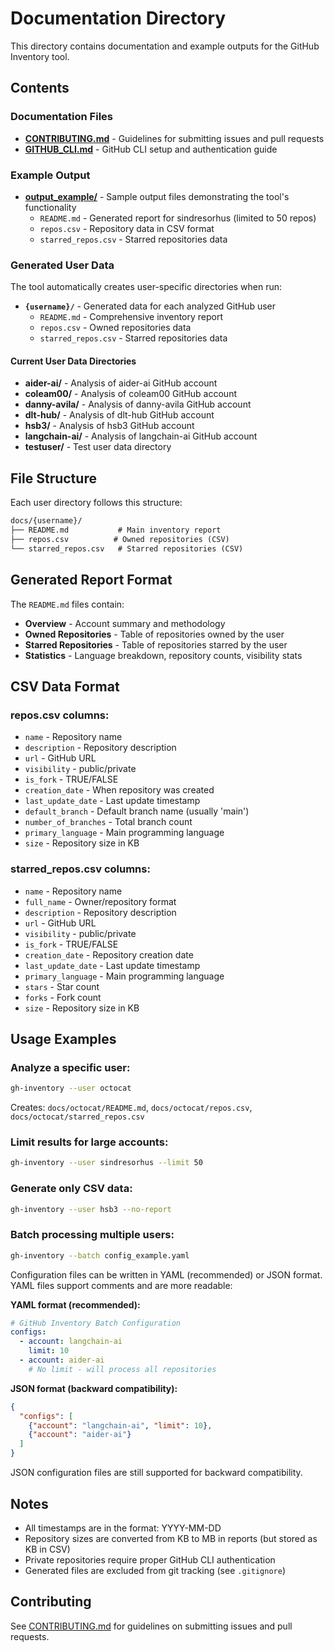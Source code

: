 # Documentation Directory

This directory contains documentation and example outputs for the GitHub Inventory tool.

## Contents

### Documentation Files

- **[CONTRIBUTING.md](../CONTRIBUTING.md)** - Guidelines for submitting issues and pull requests
- **[GITHUB_CLI.md](GITHUB_CLI.md)** - GitHub CLI setup and authentication guide

### Example Output

- **[output_example/](output_example/)** - Sample output files demonstrating the tool's functionality
  - `README.md` - Generated report for sindresorhus (limited to 50 repos)
  - `repos.csv` - Repository data in CSV format
  - `starred_repos.csv` - Starred repositories data

### Generated User Data

The tool automatically creates user-specific directories when run:

- **`{username}/`** - Generated data for each analyzed GitHub user
  - `README.md` - Comprehensive inventory report
  - `repos.csv` - Owned repositories data
  - `starred_repos.csv` - Starred repositories data

#### Current User Data Directories

- **aider-ai/** - Analysis of aider-ai GitHub account
- **coleam00/** - Analysis of coleam00 GitHub account
- **danny-avila/** - Analysis of danny-avila GitHub account
- **dlt-hub/** - Analysis of dlt-hub GitHub account
- **hsb3/** - Analysis of hsb3 GitHub account
- **langchain-ai/** - Analysis of langchain-ai GitHub account
- **testuser/** - Test user data directory

## File Structure

Each user directory follows this structure:

```markdown
docs/{username}/
├── README.md           # Main inventory report
├── repos.csv          # Owned repositories (CSV)
└── starred_repos.csv   # Starred repositories (CSV)
```

## Generated Report Format

The `README.md` files contain:

- **Overview** - Account summary and methodology
- **Owned Repositories** - Table of repositories owned by the user
- **Starred Repositories** - Table of repositories starred by the user
- **Statistics** - Language breakdown, repository counts, visibility stats

## CSV Data Format

### repos.csv columns:

- `name` - Repository name
- `description` - Repository description
- `url` - GitHub URL
- `visibility` - public/private
- `is_fork` - TRUE/FALSE
- `creation_date` - When repository was created
- `last_update_date` - Last update timestamp
- `default_branch` - Default branch name (usually 'main')
- `number_of_branches` - Total branch count
- `primary_language` - Main programming language
- `size` - Repository size in KB

### starred_repos.csv columns:

- `name` - Repository name
- `full_name` - Owner/repository format
- `description` - Repository description
- `url` - GitHub URL
- `visibility` - public/private
- `is_fork` - TRUE/FALSE
- `creation_date` - Repository creation date
- `last_update_date` - Last update timestamp
- `primary_language` - Main programming language
- `stars` - Star count
- `forks` - Fork count
- `size` - Repository size in KB

## Usage Examples

### Analyze a specific user:

```bash
gh-inventory --user octocat
```

Creates: `docs/octocat/README.md`, `docs/octocat/repos.csv`, `docs/octocat/starred_repos.csv`

### Limit results for large accounts:

```bash
gh-inventory --user sindresorhus --limit 50
```

### Generate only CSV data:

```bash
gh-inventory --user hsb3 --no-report
```

### Batch processing multiple users:

```bash
gh-inventory --batch config_example.yaml
```

Configuration files can be written in YAML (recommended) or JSON format. YAML files support comments and are more readable:

**YAML format (recommended):**

```yaml
# GitHub Inventory Batch Configuration
configs:
  - account: langchain-ai
    limit: 10
  - account: aider-ai
    # No limit - will process all repositories
```

**JSON format (backward compatibility):**

```json
{
  "configs": [
    {"account": "langchain-ai", "limit": 10},
    {"account": "aider-ai"}
  ]
}
```

JSON configuration files are still supported for backward compatibility.

## Notes

- All timestamps are in the format: YYYY-MM-DD
- Repository sizes are converted from KB to MB in reports (but stored as KB in CSV)
- Private repositories require proper GitHub CLI authentication
- Generated files are excluded from git tracking (see `.gitignore`)

## Contributing

See [CONTRIBUTING.md](../CONTRIBUTING.md) for guidelines on submitting issues and pull requests.
